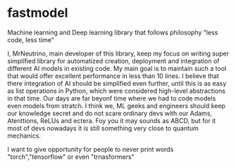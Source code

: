 # fastmodel
Machine learning and Deep learning library that follows philosophy "less code, less time"

I, MrNeutrino, main developer of this library, keep my focus on writing super simplified library for automatized creation, deployment 
and integration of different AI models in existing code.
My main goal is to maintain such a tool that would offer excellent performance in less than 10 lines. I believe that there integration of 
AI should be simplified even further, until this is as easy as list operations in Python, which were considered high-level abstractions 
in that time. Our days are far beyonf time where we had to code models even models from stratch. I think we, ML geeks and engineers 
should keep our knowledge secret and do not scare ordinary devs with our Adams, Atenttions, ReLUs and ectera. Foy you it may sounds as 
ABCD, but for it most of devs nowadays it is still something very close to quantum mechanics.

I want to give opportunity for people to never print words "torch","tensorflow" or even "trnasformers"

